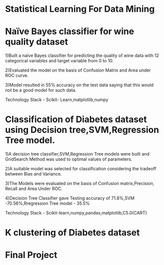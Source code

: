 # Statistical Learning For Data Mining
# Naïve Bayes classifier for wine quality dataset
<p>1)Built a naïve Bayes classifier for predicting the quality of wine data with 12 categorical variables and target variable from 0 to 10.
<p>2)Evaluated the model on the basis of Confusion Matrix and Area under ROC curve.
<p>3)Model resulted in 55% accuracy on the test data saying that this would not be a good model for such data.
<p> Technology Stack - Scikit- Learn,matplotlib,numpy </p>

# Classification of Diabetes dataset using Decision tree,SVM,Regression Tree model.
<p>1)A decision tree classifier,SVM,Regression Tree models were built and GridSearch Method was used to optimal values of parameters.
<p>2)A suitable model was selected for classification considering the tradeoff between Bias and Variance.
<p>3)The Models were evaluated on the basis of Confusion matrix,Precision, Recall and Area Under ROC.
<p>4)Decision Tree Classifier gave Testing accuracy of 71.8%,SVM -70.56%,Rregression Tree model - 35.5%
<p> Technology Stack - Scikit-learn,numpy,pandas,matplotlib,C5.0(CART)</p>

# K clustering of Diabetes dataset
# Final Project
